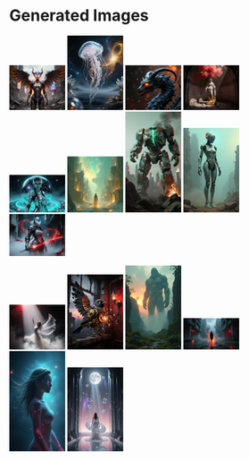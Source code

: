 # Generated Images



<img src="2025_10_28_01.webp" width="100"/> <img src="2025_10_28_02.webp" width="100"/> <img src="2025_10_28_03.webp" width="100"/> <img src="2025_10_28_04.webp" width="100"/> <img src="2025_10_28_05.webp" width="100"/> <img src="2025_10_28_06.webp" width="100"/> <img src="2025_10_28_07.webp" width="100"/> <img src="2025_10_28_08.webp" width="100"/> <img src="2025_10_28_09.webp" width="100"/>

<img src="2025_10_28_10.webp" width="100"/> <img src="2025_10_28_11.webp" width="100"/> <img src="2025_10_28_12.webp" width="100"/> <img src="2025_10_28_13.webp" width="100"/> <img src="2025_10_28_14.webp" width="100"/> <img src="2025_10_28_15.webp" width="100"/>